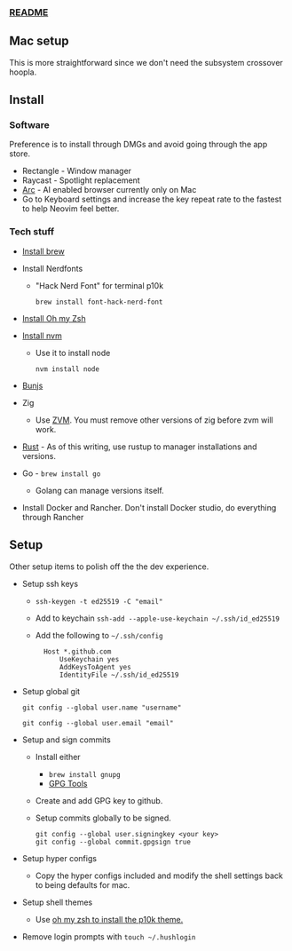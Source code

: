 ### [README](README.md)

## Mac setup

This is more straightforward since we don't need the subsystem crossover hoopla.

## Install

### Software

Preference is to install through DMGs and avoid going through the app store.

- Rectangle - Window manager
- Raycast - Spotlight replacement
- [Arc](https://arc.net/) - AI enabled browser currently only on Mac
- Go to Keyboard settings and increase the key repeat rate to the fastest to help Neovim feel better.

### Tech stuff

- [Install brew](https://docs.brew.sh/Installation)

- Install Nerdfonts

  - "Hack Nerd Font" for terminal p10k

    `brew install font-hack-nerd-font`

- [Install Oh my Zsh](https://ohmyz.sh/)
- [Install nvm](https://github.com/nvm-sh/nvm?tab=readme-ov-file#installing-and-updating)

  - Use it to install node

    `nvm install node`

- [Bunjs](https://bun.sh/)
- Zig
  - Use [ZVM](https://github.com/tristanisham/zvm). You must remove other versions of zig before zvm will work.
- [Rust](https://www.rust-lang.org/tools/install) - As of this writing, use rustup to manager installations and versions.
- Go - `brew install go`
  - Golang can manage versions itself.
- Install Docker and Rancher. Don't install Docker studio, do everything through Rancher

## Setup

Other setup items to polish off the the dev experience.

- Setup ssh keys

  - `ssh-keygen -t ed25519 -C "email"`
  - Add to keychain `ssh-add --apple-use-keychain ~/.ssh/id_ed25519`
  - Add the following to `~/.ssh/config`

    ```
      Host *.github.com
          UseKeychain yes
          AddKeysToAgent yes
          IdentityFile ~/.ssh/id_ed25519
    ```

- Setup global git

  ```
  git config --global user.name "username"

  git config --global user.email "email"
  ```

- Setup and sign commits

  - Install either
    - `brew install gnupg`
    - [GPG Tools](https://gpgtools.org/)
  - Create and add GPG key to github.
  - Setup commits globally to be signed.

    ```
    git config --global user.signingkey <your key>
    git config --global commit.gpgsign true
    ```

- Setup hyper configs

  - Copy the hyper configs included and modify the shell settings back to being defaults for mac.

- Setup shell themes

  - Use [oh my zsh to install the p10k theme.](https://github.com/romkatv/powerlevel10k?tab=readme-ov-file#oh-my-zsh)

- Remove login prompts with `touch ~/.hushlogin`
